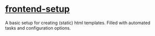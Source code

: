[frontend-setup](https://bitbucket.org/tamtam-nl/tamtam-frontend-setup)
==============

A basic setup for creating (static) html templates. Filled with automated tasks and configuration options.
